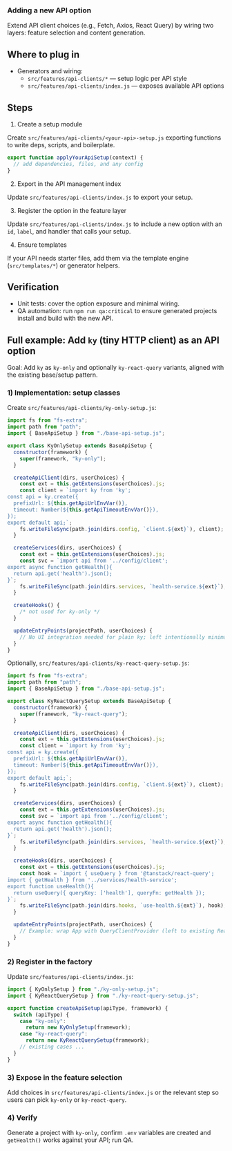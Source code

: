 ### Adding a new API option

Extend API client choices (e.g., Fetch, Axios, React Query) by wiring two layers: feature selection and content generation.

## Where to plug in

- Generators and wiring:
  - `src/features/api-clients/*` — setup logic per API style
  - `src/features/api-clients/index.js` — exposes available API options

## Steps

1. Create a setup module

Create `src/features/api-clients/<your-api>-setup.js` exporting functions to write deps, scripts, and boilerplate.

```js
export function applyYourApiSetup(context) {
  // add dependencies, files, and any config
}
```

2. Export in the API management index

Update `src/features/api-clients/index.js` to export your setup.

3. Register the option in the feature layer

Update `src/features/api-clients/index.js` to include a new option with an `id`, `label`, and handler that calls your setup.

4. Ensure templates

If your API needs starter files, add them via the template engine (`src/templates/*`) or generator helpers.

## Verification

- Unit tests: cover the option exposure and minimal wiring.
- QA automation: run `npm run qa:critical` to ensure generated projects install and build with the new API.

## Full example: Add `ky` (tiny HTTP client) as an API option

Goal: Add `ky` as `ky-only` and optionally `ky-react-query` variants, aligned with the existing base/setup pattern.

### 1) Implementation: setup classes

Create `src/features/api-clients/ky-only-setup.js`:

```js
import fs from "fs-extra";
import path from "path";
import { BaseApiSetup } from "./base-api-setup.js";

export class KyOnlySetup extends BaseApiSetup {
  constructor(framework) {
    super(framework, "ky-only");
  }

  createApiClient(dirs, userChoices) {
    const ext = this.getExtensions(userChoices).js;
    const client = `import ky from 'ky';
const api = ky.create({
  prefixUrl: ${this.getApiUrlEnvVar()},
  timeout: Number(${this.getApiTimeoutEnvVar()}),
});
export default api;`;
    fs.writeFileSync(path.join(dirs.config, `client.${ext}`), client);
  }

  createServices(dirs, userChoices) {
    const ext = this.getExtensions(userChoices).js;
    const svc = `import api from '../config/client';
export async function getHealth(){
  return api.get('health').json();
}`;
    fs.writeFileSync(path.join(dirs.services, `health-service.${ext}`), svc);
  }

  createHooks() {
    /* not used for ky-only */
  }

  updateEntryPoints(projectPath, userChoices) {
    // No UI integration needed for plain ky; left intentionally minimal
  }
}
```

Optionally, `src/features/api-clients/ky-react-query-setup.js`:

```js
import fs from "fs-extra";
import path from "path";
import { BaseApiSetup } from "./base-api-setup.js";

export class KyReactQuerySetup extends BaseApiSetup {
  constructor(framework) {
    super(framework, "ky-react-query");
  }

  createApiClient(dirs, userChoices) {
    const ext = this.getExtensions(userChoices).js;
    const client = `import ky from 'ky';
const api = ky.create({
  prefixUrl: ${this.getApiUrlEnvVar()},
  timeout: Number(${this.getApiTimeoutEnvVar()}),
});
export default api;`;
    fs.writeFileSync(path.join(dirs.config, `client.${ext}`), client);
  }

  createServices(dirs, userChoices) {
    const ext = this.getExtensions(userChoices).js;
    const svc = `import api from '../config/client';
export async function getHealth(){
  return api.get('health').json();
}`;
    fs.writeFileSync(path.join(dirs.services, `health-service.${ext}`), svc);
  }

  createHooks(dirs, userChoices) {
    const ext = this.getExtensions(userChoices).js;
    const hook = `import { useQuery } from '@tanstack/react-query';
import { getHealth } from '../services/health-service';
export function useHealth(){
  return useQuery({ queryKey: ['health'], queryFn: getHealth });
}`;
    fs.writeFileSync(path.join(dirs.hooks, `use-health.${ext}`), hook);
  }

  updateEntryPoints(projectPath, userChoices) {
    // Example: wrap App with QueryClientProvider (left to existing React Query setups)
  }
}
```

### 2) Register in the factory

Update `src/features/api-clients/index.js`:

```js
import { KyOnlySetup } from "./ky-only-setup.js";
import { KyReactQuerySetup } from "./ky-react-query-setup.js";

export function createApiSetup(apiType, framework) {
  switch (apiType) {
    case "ky-only":
      return new KyOnlySetup(framework);
    case "ky-react-query":
      return new KyReactQuerySetup(framework);
    // existing cases ...
  }
}
```

### 3) Expose in the feature selection

Add choices in `src/features/api-clients/index.js` or the relevant step so users can pick `ky-only` or `ky-react-query`.

### 4) Verify

Generate a project with `ky-only`, confirm `.env` variables are created and `getHealth()` works against your API; run QA.
